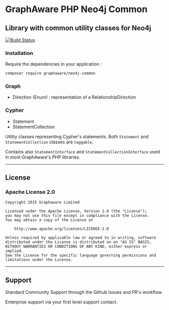 # GraphAware PHP Neo4j Common

## Library with common utility classes for Neo4j

[![Build Status](https://travis-ci.org/graphaware/neo4j-php-commons.svg)](https://travis-ci.org/graphaware/neo4j-php-commons)

### Installation

Require the dependencies in your application :

```bash
composer require graphaware/neo4j-common
```

### Graph

* Direction (Enum) : representation of a RelationshipDirection

### Cypher

* Statement
* StatementCollection

Utility classes representing Cypher's statements. Both `Statement` and `StatementCollection` classes are 
`taggable`.

Contains also `StatementInterface` and `StatementCollectionInterface` used in most GraphAware's PHP libraries.

---

## License

### Apache License 2.0

```
Copyright 2015 Graphaware Limited

Licensed under the Apache License, Version 2.0 (the "License");
you may not use this file except in compliance with the License.
You may obtain a copy of the License at

    http://www.apache.org/licenses/LICENSE-2.0

Unless required by applicable law or agreed to in writing, software
distributed under the License is distributed on an "AS IS" BASIS,
WITHOUT WARRANTIES OR CONDITIONS OF ANY KIND, either express or implied.
See the License for the specific language governing permissions and
limitations under the License.
```

--- 

## Support

Standard Community Support through the Github Issues and PR's workflow.

Enterprise support via your first level support contact.